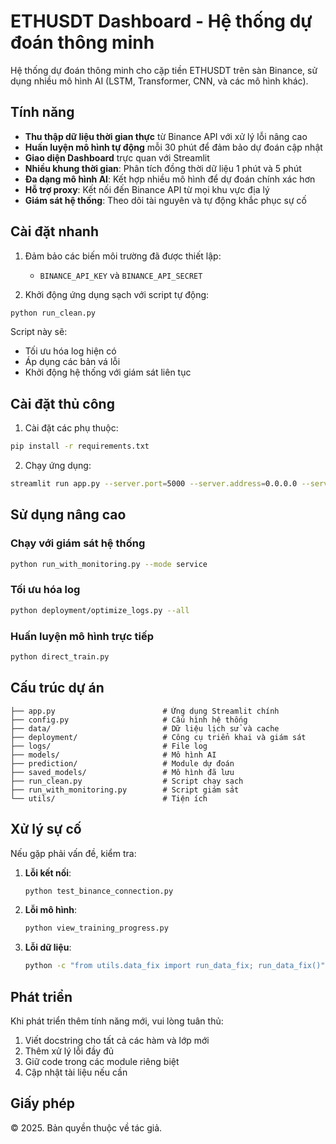 # ETHUSDT Dashboard - Hệ thống dự đoán thông minh

Hệ thống dự đoán thông minh cho cặp tiền ETHUSDT trên sàn Binance, sử dụng nhiều mô hình AI (LSTM, Transformer, CNN, và các mô hình khác).

## Tính năng

- **Thu thập dữ liệu thời gian thực** từ Binance API với xử lý lỗi nâng cao
- **Huấn luyện mô hình tự động** mỗi 30 phút để đảm bảo dự đoán cập nhật
- **Giao diện Dashboard** trực quan với Streamlit
- **Nhiều khung thời gian**: Phân tích đồng thời dữ liệu 1 phút và 5 phút
- **Đa dạng mô hình AI**: Kết hợp nhiều mô hình để dự đoán chính xác hơn
- **Hỗ trợ proxy**: Kết nối đến Binance API từ mọi khu vực địa lý
- **Giám sát hệ thống**: Theo dõi tài nguyên và tự động khắc phục sự cố

## Cài đặt nhanh

1. Đảm bảo các biến môi trường đã được thiết lập:
   - `BINANCE_API_KEY` và `BINANCE_API_SECRET`

2. Khởi động ứng dụng sạch với script tự động:

```bash
python run_clean.py
```

Script này sẽ:
- Tối ưu hóa log hiện có
- Áp dụng các bản vá lỗi
- Khởi động hệ thống với giám sát liên tục

## Cài đặt thủ công

1. Cài đặt các phụ thuộc:

```bash
pip install -r requirements.txt
```

2. Chạy ứng dụng:

```bash
streamlit run app.py --server.port=5000 --server.address=0.0.0.0 --server.headless=true
```

## Sử dụng nâng cao

### Chạy với giám sát hệ thống

```bash
python run_with_monitoring.py --mode service
```

### Tối ưu hóa log

```bash
python deployment/optimize_logs.py --all
```

### Huấn luyện mô hình trực tiếp

```bash
python direct_train.py
```

## Cấu trúc dự án

```
├── app.py                        # Ứng dụng Streamlit chính
├── config.py                     # Cấu hình hệ thống
├── data/                         # Dữ liệu lịch sử và cache
├── deployment/                   # Công cụ triển khai và giám sát
├── logs/                         # File log
├── models/                       # Mô hình AI
├── prediction/                   # Module dự đoán
├── saved_models/                 # Mô hình đã lưu
├── run_clean.py                  # Script chạy sạch
├── run_with_monitoring.py        # Script giám sát
└── utils/                        # Tiện ích
```

## Xử lý sự cố

Nếu gặp phải vấn đề, kiểm tra:

1. **Lỗi kết nối**:
   ```bash
   python test_binance_connection.py
   ```

2. **Lỗi mô hình**:
   ```bash
   python view_training_progress.py
   ```

3. **Lỗi dữ liệu**:
   ```bash
   python -c "from utils.data_fix import run_data_fix; run_data_fix()"
   ```

## Phát triển

Khi phát triển thêm tính năng mới, vui lòng tuân thủ:

1. Viết docstring cho tất cả các hàm và lớp mới
2. Thêm xử lý lỗi đầy đủ
3. Giữ code trong các module riêng biệt 
4. Cập nhật tài liệu nếu cần

## Giấy phép

© 2025. Bản quyền thuộc về tác giả.